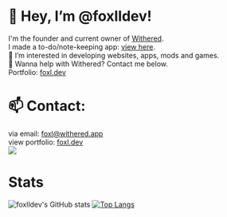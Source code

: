 
# 👋 Hey, I’m @foxlldev!
I'm the founder and current owner of [Withered](https://withered.app/about).  
I made a to-do/note-keeping app: [view here](https://foxl.dev/mind).  
👀 I’m interested in developing websites, apps, mods and games.  
💞️ Wanna help with Withered? Contact me below.  
Portfolio: [foxl.dev](https://foxl.dev)

# 📫 Contact:
via email: [foxl@withered.app](mailto:foxl@withered.app)  
view portfolio: [foxl.dev](https://foxl.dev)
<br><img src="https://discord.c99.nl/widget/theme-3/400680342136291329.png">

# Stats
![foxlldev's GitHub stats](https://github-readme-stats.vercel.app/api?username=foxlldev&count_private=true&show_icons=true&theme=light)
[![Top Langs](https://github-readme-stats.vercel.app/api/top-langs/?username=Foxlldev&layout=compact)](https://github.com/anuraghazra/github-readme-stats)

<!---
foxlldev/foxlldev is a ✨ special ✨ repository because its `README.md` (this file) appears on your GitHub profile.
You can click the Preview link to take a look at your changes.
--->
